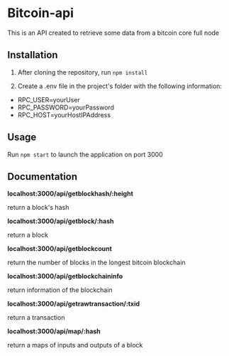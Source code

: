 # Bitcoin-api

This is an API created to retrieve some data from a bitcoin core full node

## Installation 

1. After cloning the repository, run ``npm install``

2. Create a .env file in the project's folder with the following information:
* RPC_USER=yourUser
* RPC_PASSWORD=yourPassword
* RPC_HOST=yourHostIPAddress

## Usage

Run ``npm start`` to launch the application on port 3000

## Documentation

__localhost:3000/api/getblockhash/:height__

return a block's hash

__localhost:3000/api/getblock/:hash__

return a block

__localhost:3000/api/getblockcount__

return the number of blocks in the longest bitcoin blockchain

__localhost:3000/api/getblockchaininfo__

return information of the blockchain

__localhost:3000/api/getrawtransaction/:txid__

return a transaction

__localhost:3000/api/map/:hash__

return a maps of inputs and outputs of a block
